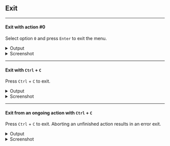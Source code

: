 
## Exit

---

#### Exit with action #0

Select option `0` and press `Enter` to exit the menu.

<details>
<summary>Output</summary>

```
$ tird

                       MENU
    ———————————————————————————————————————————
    0. Exit              1. Info
    2. Encrypt           3. Decrypt
    4. Embed             5. Extract
    6. Encrypt & embed   7. Extract & decrypt
    8. Create w/ random  9. Overwrite w/ random
    ———————————————————————————————————————————
[01] Select an option [0-9]: 0
I: action #0: exit
```
</details>

<details>
<summary>Screenshot</summary>

![Screenshot](https://i.imgur.com/p6R9Yc8.png)
</details>

---

#### Exit with `Ctrl` + `C`

Press `Ctrl` + `C` to exit.

<details>
<summary>Output</summary>

```
$ tird

                       MENU
    ———————————————————————————————————————————
    0. Exit              1. Info
    2. Encrypt           3. Decrypt
    4. Embed             5. Extract
    6. Encrypt & embed   7. Extract & decrypt
    8. Create w/ random  9. Overwrite w/ random
    ———————————————————————————————————————————
[01] Select an option [0-9]: ^C
I: caught signal 2
```
</details>

<details>
<summary>Screenshot</summary>

![Screenshot](https://i.imgur.com/1aydjBN.png)
</details>

---

#### Exit from an ongoing action with `Ctrl` + `C`

Press `Ctrl` + `C` to exit. Aborting an unfinished action results in an error exit.

<details>
<summary>Output</summary>

```
$ tird

                       MENU
    ———————————————————————————————————————————
    0. Exit              1. Info
    2. Encrypt           3. Decrypt
    4. Embed             5. Extract
    6. Encrypt & embed   7. Extract & decrypt
    8. Create w/ random  9. Overwrite w/ random
    ———————————————————————————————————————————
[01] Select an option [0-9]: 2
I: action #2: encrypt file contents
[02] Use custom settings? (Y/N, default=N): ^C
E: caught signal 2
```
</details>

<details>
<summary>Screenshot</summary>

![Screenshot](https://i.imgur.com/2p6Qj7D.png)
</details>
